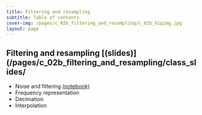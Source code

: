 ```yaml
---
title: Filtering and resampling
subtitle: Table of contents
cover-img: /pages/c_02b_filtering_and_resampling/c_02b_bigimg.jpg
layout: page
---
```


## **Filtering and resampling** [(slides)](/pages/c_02b_filtering_and_resampling/class_slides/

- Noise and filtering [(notebook)](/pages/c_02b_filtering_and_resampling/noise_and_filtering_nb/)
- Frequency representation
- Decimation
- Interpolation 

